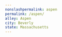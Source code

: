 ```yaml
---
﻿nonslashpermalink: aspen
permalink: /aspen/
alley: Aspen
city: Beverly
state: Massachusetts
---
```

